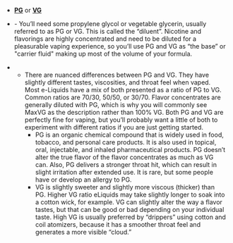 - [**PG**](https://www.nicvape.com/store/p/1529-Propylene-Glycol.aspx) or [**VG**](https://www.nicvape.com/store/p/1530-Vegetable-Glycerin.aspx) 

- \- You’ll need some propylene glycol or vegetable glycerin, usually referred to as PG or VG. This is called the “diluent”. Nicotine and flavorings are highly concentrated and need to be diluted for a pleasurable vaping experience, so you’ll use PG and VG as “the base” or "carrier fluid" making up most of the volume of your formula.

- - There are nuanced differences between PG and VG. They have slightly different tastes, viscosities, and throat feel when vaped. Most e-Liquids have a mix of both presented as a ratio of PG to VG. Common ratios are 70/30, 50/50, or 30/70. Flavor concentrates are generally diluted with PG, which is why you will commonly see MaxVG as the description rather than 100% VG. Both PG and VG are perfectly fine for vaping, but you’ll probably want a little of both to experiment with different ratios if you are just getting started.
    - PG is an organic chemical compound that is widely used in food, tobacco, and personal care products. It is also used in topical, oral, injectable, and inhaled pharmaceutical products. PG doesn’t alter the true flavor of the flavor concentrates as much as VG can. Also, PG delivers a stronger throat hit, which can result in slight irritation after extended use. It is rare, but some people have or develop an allergy to PG.
    - VG is slightly sweeter and slightly more viscous (thicker) than PG. Higher VG ratio eLiquids may take slightly longer to soak into a cotton wick, for example. VG can slightly alter the way a flavor tastes, but that can be good or bad depending on your individual taste. High VG is usually preferred by “drippers” using cotton and coil atomizers, because it has a smoother throat feel and generates a more visible “cloud.”